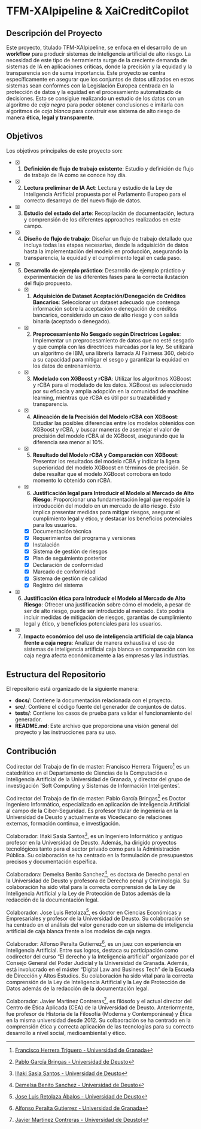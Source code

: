 # TFM-XAIpipeline & XaiCreditCopilot

## Descripción del Proyecto

Este proyecto, titulado TFM-XAIpipeline, se enfoca en el desarrollo de un **workflow** para producir sistemas de inteligencia artificial de alto riesgo. La necesidad de este tipo de herramienta surge de la creciente demanda de sistemas de IA en aplicaciones críticas, donde la precisión y la equidad y la transparencia son de suma importancia. Este proyecto se centra específicamente en asegurar que los conjuntos de datos utilizados en estos sistemas sean conformes con la Legislación Europea centrada en la protección de datos y la equidad en el procesamiento automatizado de decisiones. Esto se consigiue realizando un estudio de los datos con un algoritmo de _caja negra_ para poder obtener conclusiones e imitarla con algoritmos de _caja blanca_ para construir ese sistema de alto riesgo de manera **ética, legal y transparente**.

## Objetivos

Los objetivos principales de este proyecto son:

- [x] 1. **Definición de flujo de trabajo existente**: Estudio y definición de flujo de trabajo de IA como se conoce hoy día. 

- [x] 2. **Lectura preliminar de IA Act**: Lectura y estudio de la Ley de Inteligencia Artificial propuesta por el Parlamento Europeo para el correcto desarroyo de del nuevo flujo de datos.

- [x] 3. **Estudio del estado del arte**: Recopilación de documentación, lectura y comprensión de los diferentes approaches realizados en este campo.

- [x] 4. **Diseño de flujo de trabajo**: Diseñar un flujo de trabajo detallado que incluya todas las etapas necesarias, desde la adquisición de datos hasta la implementación del modelo en producción, asegurando la transparencia, la equidad y el cumplimiento legal en cada paso.

- [x] 5. **Desarrollo de ejemplo práctico**: Desarrollo de ejemplo práctico y experimentación de las diferentes fases para la correcta ilustación del flujo propuesto.

  - [x] 1. **Adquisición de Dataset Aceptación/Denegación de Créditos Bancarios**: Seleccionar un dataset adecuado que contenga información sobre la aceptación o denegación de créditos bancarios, considerado un caso de alto riesgo y con salida binaria (aceptado o denegado).
  
  - [x] 2. **Preprocesamiento No Sesgado según Directrices Legales**: Implementar un preprocesamiento de datos que no esté sesgado y que cumpla con las directrices marcadas por la ley. Se utilizará un algoritmo de IBM, una librería llamada AI Fairness 360, debido a su capacidad para mitigar el sesgo y garantizar la equidad en los datos de entrenamiento.
  
  - [x] 3. **Modelado con XGBoost y rCBA**: Utilizar los algoritmos XGBoost y rCBA para el modelado de los datos. XGBoost es seleccionado por su eficacia y amplia adopción en la comunidad de machine learning, mientras que rCBA es útil por su trazabilidad y transparencia.
  
  - [x] 4. **Alineación de la Precisión del Modelo rCBA con XGBoost**: Estudiar las posibles diferencias entre los modelos obtenidos con XGBoost y rCBA, y buscar maneras de asemejar el valor de precisión del modelo rCBA al de XGBoost, asegurando que la diferencia sea menor al 10%.
  
  - [x] 5. **Resultado del Modelo rCBA y Comparación con XGBoost**: Presentar los resultados del modelo rCBA y indicar la ligera superioridad del modelo XGBoost en términos de precisión. Se debe resaltar que el modelo XGBoost corrobora en todo momento lo obtenido con rCBA.
  
  - [x] 6. **Justificación legal para Introducir el Modelo al Mercado de Alto Riesgo**: Proporcionar una fundamentación legal que respalde la introducción del modelo en un mercado de alto riesgo. Esto implica presentar medidas para mitigar riesgos, asegurar el cumplimiento legal y ético, y destacar los beneficios potenciales para los usuarios.
  
    - [x] Documentación técnica
    - [x] Requerimientos del programa y versiones
    - [x] Instalación
    - [x] Sistema de gestión de riesgos
    - [x] Plan de seguimiento posterior
    - [x] Declaración de conformidad
    - [x] Marcado de conformidad
    - [x] Sistema de gestión de calidad
    - [x] Registro del sistema

- [x] 6. **Justificación ética para Introducir el Modelo al Mercado de Alto Riesgo**: Ofrecer una justificación sobre cómo el modelo, a pesar de ser de alto riesgo, puede ser introducido al mercado. Esto podría incluir medidas de mitigación de riesgos, garantías de cumplimiento legal y ético, y beneficios potenciales para los usuarios.

- [x] 7. **Impacto económico del uso de inteligencia artificial de caja blanca frente a caja negra**: Analizar de manera exhaustiva el uso de sistemas de inteligencia artificial caja blanca en comparación con los caja negra afecta económicamente a las empresas y las industrias.

## Estructura del Repositorio

El repositorio está organizado de la siguiente manera:

- **docs/**: Contiene la documentación relacionada con el proyecto.
- **src/**: Contiene el código fuente del generador de conjuntos de datos.
- **tests/**: Contiene los casos de prueba para validar el funcionamiento del generador.
- **README.md**: Este archivo que proporciona una visión general del proyecto y las instrucciones para su uso.

## Contribución

Codirector del Trabajo de fin de master: Francisco Herrera Triguero[^1] es un catedrático en el Departamento de Ciencias de la Computación e Inteligencia Artificial de la Universidad de Granada, y director del grupo de investigación 'Soft Computing y Sistemas de Información Inteligentes’.

Codirector del Trabajo de fin de master: Pablo García Bringas[^2] es Doctor Ingeniero Informático, especializado en aplicación de Inteligencia Artificial al campo de la Ciber-Seguridad. Es profesor titular de ingeniería en la Universidad de Deusto y actualmente es Vicedecano de relaciones externas, formación continua, e investigación.

Colaborador: Iñaki Sasia Santos[^3], es un Ingeniero Informático y antiguo profesor en la Universidad de Deusto. Además, ha dirigido proyectos tecnológicos tanto para el sector privado como para la Administración Pública. Su colaboración se ha centrado en la formulación de presupuestos precisos y documentación espeífica. 

Colaboradora: Demelsa Benito Sanchez[^4], es doctora de Derecho penal en la Universidad de Deusto y profesora de Derecho penal y Criminología. Su colaboración ha sido vital para la correcta comprensión de la Ley de Inteligencia Artificial y la Ley de Protección de Datos además de la redacción de la documentación legal.

Colaborador: Jose Luis Retolaza[^5], es doctor en Ciencias Económicas y Empresariales y profesor de la Universidad de Deusto. Su colaboración se ha centrado en el análisis del valor generado con un sistema de inteligencia artificial de caja blanca frente a los modelos de caja negra.

Colaborador: Alfonso Peralta Gutierrez[^6], es un juez con experiencia en Inteligencia Artificial. Entre sus logros, destaca su participación como codirector del curso “El derecho y la Inteligencia artificial” organizado por el Consejo General del Poder Judicial y la Universidad de Granada. Además, está involucrado en el máster “Digital Law and Business Tech” de la Escuela de Dirección y Altos Estudios. Su colaboración ha sido vital para la correcta comprensión de la Ley de Inteligencia Artificial y la Ley de Protección de Datos además de la redacción de la documentación legal.

Colaborador: Javier Martinez Contreras[^7], es filósofo y el actual director del Centro de Ética Aplicada (CEA) de la Universidad de Deusto. Anteriormente, fue profesor de Historia de la Filosofía (Moderna y Contemporánea) y Ética en la misma universidad desde 2012. Su colbaoración se ha centrado en la comprensión ética y correcta aplicación de las tecnologías para su correcto desarrollo a nivel social, medioambiental y ético.

[^1]: [Francisco Herrera Triguero - Universidad de Granada](https://www.ugr.es/personal/francisco-herrera-triguero)
[^2]: [Pablo García Bringas - Universidad de Deusto](https://deustotech.deusto.es/member/garcia-bringas-pablo/)
[^3]: [Iñaki Sasia Santos - Universidad de Deusto](https://www.linkedin.com/in/i%C3%B1aki-sasia-olaz%C3%A1bal-3b3b3b3b/)
[^4]: [Demelsa Benito Sanchez - Universidad de Deusto](https://www.deusto.es/es/inicio/somos-deusto/equipo/investigadores/1657/investigador)
[^5]: [Jose Luis Retolaza Ábalos - Universidad de Deusto](https://www.deusto.es/es/inicio/somos-deusto/equipo/investigadores/57912/investigador)
[^6]: [Alfonso Peralta Gutierrez - Universidad de Granada](https://www.linkedin.com/in/a-peralta/?originalSubdomain=es)
[^7]: [Javier Martinez Contreras - Universidad de Deusto](https://www.deusto.es/es/inicio/somos-deusto/equipo/profesores/1336/profesor))
